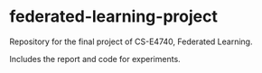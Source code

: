 # federated-learning-project
Repository for the final project of CS-E4740, Federated Learning.

Includes the report and code for experiments.
